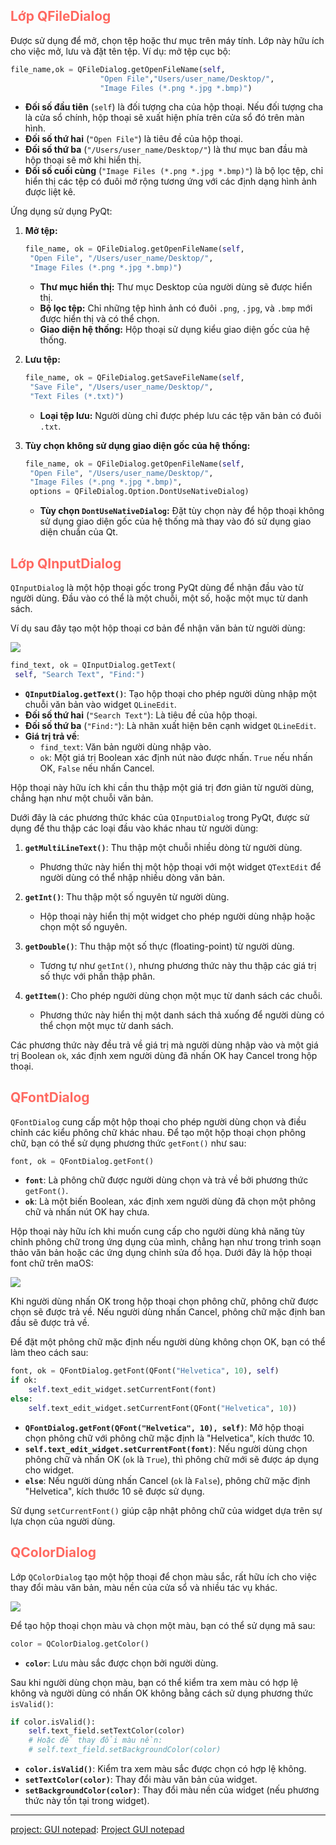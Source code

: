 ## <span style="color:rgb(255, 105, 97)">Lớp QFileDialog</span> 
Được sử dụng để mở, chọn tệp hoặc thư mục trên máy tính.
Lớp này hữu ích cho việc mở, lưu và đặt tên tệp.
Ví dụ:
mở tệp cục bộ:
```python
file_name,ok = QFileDialog.getOpenFileName(self,
					"Open File","Users/user_name/Desktop/",
					"Image Files (*.png *.jpg *.bmp)")
```
- **Đối số đầu tiên** (`self`) là đối tượng cha của hộp thoại. Nếu đối tượng cha là cửa sổ chính, hộp thoại sẽ xuất hiện phía trên cửa sổ đó trên màn hình.
- **Đối số thứ hai** (`"Open File"`) là tiêu đề của hộp thoại.
- **Đối số thứ ba** (`"/Users/user_name/Desktop/"`) là thư mục ban đầu mà hộp thoại sẽ mở khi hiển thị.
- **Đối số cuối cùng** (`"Image Files (*.png *.jpg *.bmp)"`) là bộ lọc tệp, chỉ hiển thị các tệp có đuôi mở rộng tương ứng với các định dạng hình ảnh được liệt kê.

Ứng dụng sử dụng PyQt:

1. **Mở tệp:**
   ```python
   file_name, ok = QFileDialog.getOpenFileName(self,
    "Open File", "/Users/user_name/Desktop/",
    "Image Files (*.png *.jpg *.bmp)")
   ```
   - **Thư mục hiển thị:** Thư mục Desktop của người dùng sẽ được hiển thị.
   - **Bộ lọc tệp:** Chỉ những tệp hình ảnh có đuôi `.png`, `.jpg`, và `.bmp` mới được hiển thị và có thể chọn.
   - **Giao diện hệ thống:** Hộp thoại sử dụng kiểu giao diện gốc của hệ thống.

2. **Lưu tệp:**
   ```python
   file_name, ok = QFileDialog.getSaveFileName(self,
    "Save File", "/Users/user_name/Desktop/",
    "Text Files (*.txt)")
   ```
   - **Loại tệp lưu:** Người dùng chỉ được phép lưu các tệp văn bản có đuôi `.txt`.

3. **Tùy chọn không sử dụng giao diện gốc của hệ thống:**
   ```python
   file_name, ok = QFileDialog.getOpenFileName(self,
    "Open File", "/Users/user_name/Desktop/",
    "Image Files (*.png *.jpg *.bmp)",
    options = QFileDialog.Option.DontUseNativeDialog)
   ```
   - **Tùy chọn `DontUseNativeDialog`:** Đặt tùy chọn này để hộp thoại không sử dụng giao diện gốc của hệ thống mà thay vào đó sử dụng giao diện chuẩn của Qt. 

## <span style="color:rgb(255, 105, 97)">Lớp QInputDialog </span> 
`QInputDialog` là một hộp thoại gốc trong PyQt dùng để nhận đầu vào từ người dùng. Đầu vào có thể là một chuỗi, một số, hoặc một mục từ danh sách.

Ví dụ sau đây tạo một hộp thoại cơ bản để nhận văn bản từ người dùng:

![](Pasted%20image%2020240810171918.png)

```python
find_text, ok = QInputDialog.getText(
 self, "Search Text", "Find:")
```

- **`QInputDialog.getText()`**: Tạo hộp thoại cho phép người dùng nhập một chuỗi văn bản vào widget `QLineEdit`.
- **Đối số thứ hai** (`"Search Text"`): Là tiêu đề của hộp thoại.
- **Đối số thứ ba** (`"Find:"`): Là nhãn xuất hiện bên cạnh widget `QLineEdit`.
- **Giá trị trả về**: 
  - `find_text`: Văn bản người dùng nhập vào.
  - `ok`: Một giá trị Boolean xác định nút nào được nhấn. `True` nếu nhấn OK, `False` nếu nhấn Cancel.

Hộp thoại này hữu ích khi cần thu thập một giá trị đơn giản từ người dùng, chẳng hạn như một chuỗi văn bản.

Dưới đây là các phương thức khác của `QInputDialog` trong PyQt, được sử dụng để thu thập các loại đầu vào khác nhau từ người dùng:

1. **`getMultiLineText()`**: Thu thập một chuỗi nhiều dòng từ người dùng.
   - Phương thức này hiển thị một hộp thoại với một widget `QTextEdit` để người dùng có thể nhập nhiều dòng văn bản.

2. **`getInt()`**: Thu thập một số nguyên từ người dùng.
   - Hộp thoại này hiển thị một widget cho phép người dùng nhập hoặc chọn một số nguyên.

3. **`getDouble()`**: Thu thập một số thực (floating-point) từ người dùng.
   - Tương tự như `getInt()`, nhưng phương thức này thu thập các giá trị số thực với phần thập phân.

4. **`getItem()`**: Cho phép người dùng chọn một mục từ danh sách các chuỗi.
   - Phương thức này hiển thị một danh sách thả xuống để người dùng có thể chọn một mục từ danh sách.

Các phương thức này đều trả về giá trị mà người dùng nhập vào và một giá trị Boolean `ok`, xác định xem người dùng đã nhấn OK hay Cancel trong hộp thoại.

## <span style="color:rgb(255, 105, 97)">QFontDialog</span> 

`QFontDialog` cung cấp một hộp thoại cho phép người dùng chọn và điều chỉnh các kiểu phông chữ khác nhau. Để tạo một hộp thoại chọn phông chữ, bạn có thể sử dụng phương thức `getFont()` như sau:

```python
font, ok = QFontDialog.getFont()
```

- **`font`**: Là phông chữ được người dùng chọn và trả về bởi phương thức `getFont()`.
- **`ok`**: Là một biến Boolean, xác định xem người dùng đã chọn một phông chữ và nhấn nút OK hay chưa.

Hộp thoại này hữu ích khi muốn cung cấp cho người dùng khả năng tùy chỉnh phông chữ trong ứng dụng của mình, chẳng hạn như trong trình soạn thảo văn bản hoặc các ứng dụng chỉnh sửa đồ họa. Dưới đây là hộp thoại font chữ trên maOS:

![](Pasted%20image%2020240810172225.png)

Khi người dùng nhấn OK trong hộp thoại chọn phông chữ, phông chữ được chọn sẽ được trả về. Nếu người dùng nhấn Cancel, phông chữ mặc định ban đầu sẽ được trả về.

Để đặt một phông chữ mặc định nếu người dùng không chọn OK, bạn có thể làm theo cách sau:

```python
font, ok = QFontDialog.getFont(QFont("Helvetica", 10), self)
if ok:
    self.text_edit_widget.setCurrentFont(font)
else:
    self.text_edit_widget.setCurrentFont(QFont("Helvetica", 10))
```

- **`QFontDialog.getFont(QFont("Helvetica", 10), self)`**: Mở hộp thoại chọn phông chữ với phông chữ mặc định là "Helvetica", kích thước 10.
- **`self.text_edit_widget.setCurrentFont(font)`**: Nếu người dùng chọn phông chữ và nhấn OK (`ok` là `True`), thì phông chữ mới sẽ được áp dụng cho widget.
- **`else`**: Nếu người dùng nhấn Cancel (`ok` là `False`), phông chữ mặc định "Helvetica", kích thước 10 sẽ được sử dụng.

Sử dụng `setCurrentFont()` giúp cập nhật phông chữ của widget dựa trên sự lựa chọn của người dùng.

## <span style="color:rgb(255, 105, 97)">QColorDialog</span> 
Lớp `QColorDialog` tạo một hộp thoại để chọn màu sắc, rất hữu ích cho việc thay đổi màu văn bản, màu nền của cửa sổ và nhiều tác vụ khác.

![](Pasted%20image%2020240810174838.png)

Để tạo hộp thoại chọn màu và chọn một màu, bạn có thể sử dụng mã sau:

```python
color = QColorDialog.getColor()
```

- **`color`**: Lưu màu sắc được chọn bởi người dùng.

Sau khi người dùng chọn màu, bạn có thể kiểm tra xem màu có hợp lệ không và người dùng có nhấn OK không bằng cách sử dụng phương thức `isValid()`:

```python
if color.isValid():
    self.text_field.setTextColor(color)
    # Hoặc để thay đổi màu nền:
    # self.text_field.setBackgroundColor(color)
```

- **`color.isValid()`**: Kiểm tra xem màu sắc được chọn có hợp lệ không.
- **`setTextColor(color)`**: Thay đổi màu văn bản của widget.
- **`setBackgroundColor(color)`**: Thay đổi màu nền của widget (nếu phương thức này tồn tại trong widget).

---
[project: GUI notepad](obsidian://open?vault=Pyqt%20and%20application&file=Beginning%20PyQt%2FChapter%205%20Menu%2C%20thanh%20c%C3%B4ng%20c%E1%BB%A5%2FProject%20GUI%20notepad): [Project GUI notepad](Project%20GUI%20notepad.md)
